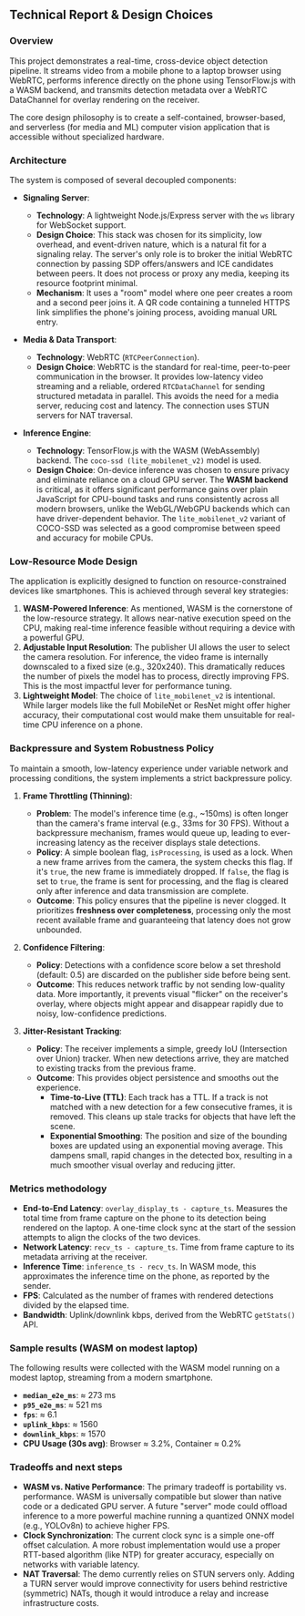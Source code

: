 ## Technical Report & Design Choices

### Overview
This project demonstrates a real-time, cross-device object detection pipeline. It streams video from a mobile phone to a laptop browser using WebRTC, performs inference directly on the phone using TensorFlow.js with a WASM backend, and transmits detection metadata over a WebRTC DataChannel for overlay rendering on the receiver.

The core design philosophy is to create a self-contained, browser-based, and serverless (for media and ML) computer vision application that is accessible without specialized hardware.

### Architecture
The system is composed of several decoupled components:

-   **Signaling Server**:
    -   **Technology**: A lightweight Node.js/Express server with the `ws` library for WebSocket support.
    -   **Design Choice**: This stack was chosen for its simplicity, low overhead, and event-driven nature, which is a natural fit for a signaling relay. The server's only role is to broker the initial WebRTC connection by passing SDP offers/answers and ICE candidates between peers. It does not process or proxy any media, keeping its resource footprint minimal.
    -   **Mechanism**: It uses a "room" model where one peer creates a room and a second peer joins it. A QR code containing a tunneled HTTPS link simplifies the phone's joining process, avoiding manual URL entry.

-   **Media & Data Transport**:
    -   **Technology**: WebRTC (`RTCPeerConnection`).
    -   **Design Choice**: WebRTC is the standard for real-time, peer-to-peer communication in the browser. It provides low-latency video streaming and a reliable, ordered `RTCDataChannel` for sending structured metadata in parallel. This avoids the need for a media server, reducing cost and latency. The connection uses STUN servers for NAT traversal.

-   **Inference Engine**:
    -   **Technology**: TensorFlow.js with the WASM (WebAssembly) backend. The `coco-ssd (lite_mobilenet_v2)` model is used.
    -   **Design Choice**: On-device inference was chosen to ensure privacy and eliminate reliance on a cloud GPU server. The **WASM backend** is critical, as it offers significant performance gains over plain JavaScript for CPU-bound tasks and runs consistently across all modern browsers, unlike the WebGL/WebGPU backends which can have driver-dependent behavior. The `lite_mobilenet_v2` variant of COCO-SSD was selected as a good compromise between speed and accuracy for mobile CPUs.

### Low-Resource Mode Design

The application is explicitly designed to function on resource-constrained devices like smartphones. This is achieved through several key strategies:

1.  **WASM-Powered Inference**: As mentioned, WASM is the cornerstone of the low-resource strategy. It allows near-native execution speed on the CPU, making real-time inference feasible without requiring a device with a powerful GPU.
2.  **Adjustable Input Resolution**: The publisher UI allows the user to select the camera resolution. For inference, the video frame is internally downscaled to a fixed size (e.g., 320x240). This dramatically reduces the number of pixels the model has to process, directly improving FPS. This is the most impactful lever for performance tuning.
3.  **Lightweight Model**: The choice of `lite_mobilenet_v2` is intentional. While larger models like the full MobileNet or ResNet might offer higher accuracy, their computational cost would make them unsuitable for real-time CPU inference on a phone.

### Backpressure and System Robustness Policy

To maintain a smooth, low-latency experience under variable network and processing conditions, the system implements a strict backpressure policy.

1.  **Frame Throttling (Thinning)**:
    -   **Problem**: The model's inference time (e.g., ~150ms) is often longer than the camera's frame interval (e.g., 33ms for 30 FPS). Without a backpressure mechanism, frames would queue up, leading to ever-increasing latency as the receiver displays stale detections.
    -   **Policy**: A simple boolean flag, `isProcessing`, is used as a lock. When a new frame arrives from the camera, the system checks this flag. If it's `true`, the new frame is immediately dropped. If `false`, the flag is set to `true`, the frame is sent for processing, and the flag is cleared only after inference and data transmission are complete.
    -   **Outcome**: This policy ensures that the pipeline is never clogged. It prioritizes **freshness over completeness**, processing only the most recent available frame and guaranteeing that latency does not grow unbounded.

2.  **Confidence Filtering**:
    -   **Policy**: Detections with a confidence score below a set threshold (default: 0.5) are discarded on the publisher side before being sent.
    -   **Outcome**: This reduces network traffic by not sending low-quality data. More importantly, it prevents visual "flicker" on the receiver's overlay, where objects might appear and disappear rapidly due to noisy, low-confidence predictions.

3.  **Jitter-Resistant Tracking**:
    -   **Policy**: The receiver implements a simple, greedy IoU (Intersection over Union) tracker. When new detections arrive, they are matched to existing tracks from the previous frame.
    -   **Outcome**: This provides object persistence and smooths out the experience.
        -   **Time-to-Live (TTL)**: Each track has a TTL. If a track is not matched with a new detection for a few consecutive frames, it is removed. This cleans up stale tracks for objects that have left the scene.
        -   **Exponential Smoothing**: The position and size of the bounding boxes are updated using an exponential moving average. This dampens small, rapid changes in the detected box, resulting in a much smoother visual overlay and reducing jitter.

### Metrics methodology
-   **End-to-End Latency**: `overlay_display_ts - capture_ts`. Measures the total time from frame capture on the phone to its detection being rendered on the laptop. A one-time clock sync at the start of the session attempts to align the clocks of the two devices.
-   **Network Latency**: `recv_ts - capture_ts`. Time from frame capture to its metadata arriving at the receiver.
-   **Inference Time**: `inference_ts - recv_ts`. In WASM mode, this approximates the inference time on the phone, as reported by the sender.
-   **FPS**: Calculated as the number of frames with rendered detections divided by the elapsed time.
-   **Bandwidth**: Uplink/downlink kbps, derived from the WebRTC `getStats()` API.

### Sample results (WASM on modest laptop)
The following results were collected with the WASM model running on a modest laptop, streaming from a modern smartphone.

-   **`median_e2e_ms`**: ≈ 273 ms
-   **`p95_e2e_ms`**: ≈ 521 ms
-   **`fps`**: ≈ 6.1
-   **`uplink_kbps`**: ≈ 1560
-   **`downlink_kbps`**: ≈ 1570
-   **CPU Usage (30s avg)**: Browser ≈ 3.2%, Container ≈ 0.2%

### Tradeoffs and next steps
-   **WASM vs. Native Performance**: The primary tradeoff is portability vs. performance. WASM is universally compatible but slower than native code or a dedicated GPU server. A future "server" mode could offload inference to a more powerful machine running a quantized ONNX model (e.g., YOLOv8n) to achieve higher FPS.
-   **Clock Synchronization**: The current clock sync is a simple one-off offset calculation. A more robust implementation would use a proper RTT-based algorithm (like NTP) for greater accuracy, especially on networks with variable latency.
-   **NAT Traversal**: The demo currently relies on STUN servers only. Adding a TURN server would improve connectivity for users behind restrictive (symmetric) NATs, though it would introduce a relay and increase infrastructure costs.
